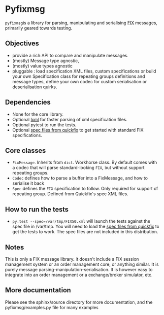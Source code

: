 Pyfixmsg
========


``pyfixmsg``is a library for parsing, manipulating and serialising [FIX](http://www.fixtradingcommunity.org>)
messages, primarily geared towards testing. 

Objectives
-----------
 * provide a rich API to compare and manipulate messages. 
 * (mostly) Message type agnostic,
 * (mostly) value types agnostic
 * pluggable : load specification XML files, custom specifications or build your own Specification class for repeating
 groups definitions and message types, define your own codec for custom serialisation or deserialisation quirks.


Dependencies
------------
 * None for the core library. 
 * Optional [lxml](http://lxml.de) for faster parsing of xml specification files.
 * Optional pytest to run the tests.
 * Optional [spec files from quickfix](https://github.com/quickfix/quickfix/tree/master/spec) to get started with 
 standard FIX specifications.
 
 
Core classes
------------
 * `FixMessage`. Inherits from ``dict``. Workhorse class. By default comes with a codec that will parse standard-looking
 ``FIX``, but without support repeating groups.
 * `Codec` defines how to parse a buffer into a FixMessage, and how to serialise it back
 * `Spec` defines the ``FIX`` specification to follow. Only required for support of repeating group. Defined from 
 Quickfix's spec XML files.
 

How to run the tests
--------------------
 * ``py.test --spec=/var/tmp/FIX50.xml`` will launch the tests against the spec file in /var/tmp. You will need to load
 the [spec files from quickfix](https://github.com/quickfix/quickfix/tree/master/spec) to get the tests to work. 
 The spec files are not included in this distribution.

Notes
-----
This is only a FIX message library. It doesn't include a FIX session management system or an order management 
core, or anything similar. It is purely message parsing-manipulation-serialisation. It is however easy to integrate
into an order management or a exchange/broker simulator, etc.


More documentation
------------------
Please see the sphinx/source directory for more documentation, and the pyfixmsg/examples.py file for 
many examples




